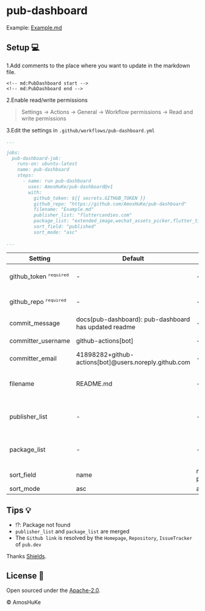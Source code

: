# pub-dashboard

Example: [Example.md](Example.md)

## Setup 💻

1.Add comments to the place where you want to update in the markdown file.

```
<!-- md:PubDashboard start -->
<!-- md:PubDashboard end -->
```

2.Enable read/write permissions

> Settings -> Actions -> General -> Workflow permissions -> Read and write permissions 

3.Edit the settings in `.github/workflows/pub-dashboard.yml`

```yaml
...

jobs:
  pub-dashboard-job:
    runs-on: ubuntu-latest
    name: pub-dashboard
    steps:
      - name: run pub-dashboard
        uses: AmosHuKe/pub-dashboard@v1
        with:
          github_token: ${{ secrets.GITHUB_TOKEN }}
          github_repo: "https://github.com/AmosHuKe/pub-dashboard"
          filename: "Example.md"
          publisher_list: "fluttercandies.com"
          package_list: "extended_image,wechat_assets_picker,flutter_tilt"
          sort_field: "published"
          sort_mode: "asc"

...
```

| Setting | Default | Value | Description |  
|---------|---------|-------|-------------|
| github_token <sup>`required`</sup> | - | - | Github Token with repo permissions |
| github_repo <sup>`required`</sup> | - | - | Github repo to be manipulated |
| commit_message | docs(pub-dashboard): pub-dashboard has updated readme | - | Commit message |
| committer_username | github-actions[bot] | - | Committer username |
| committer_email | 41898282+github-actions[bot]@users.noreply.github.com | - | Committer email |
| filename | README.md | - | Markdown file <br/> e.g. "README.md" "test/test.md" |
| publisher_list | - | - | Publisher name (`,` split) <br/> e.g. "aa,bb,cc" |
| package_list | - | - | Package name (`,` split) <br/> e.g. "aa,bb,cc" |
| sort_field | name | name, published | Sort field |
| sort_mode | asc | asc, desc | Sort mode |

## Tips 💡

- ⁉️: Package not found
- `publisher_list` and `package_list` are merged
- The `Github link` is resolved by the `Homepage`, `Repository`, `IssueTracker` of `pub.dev`

Thanks [Shields](https://github.com/badges/shields).

## License 📄

Open sourced under the [Apache-2.0](LICENSE).

© AmosHuKe